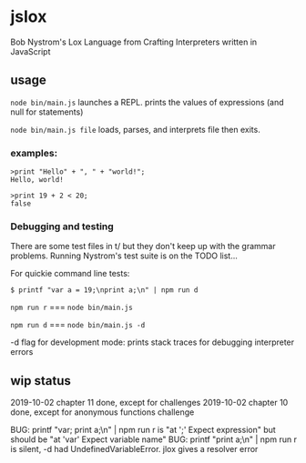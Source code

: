 # jslox
 Bob Nystrom's Lox Language from Crafting Interpreters written in JavaScript

## usage

```node bin/main.js``` launches a REPL. prints the values of expressions (and null for statements)

```node bin/main.js file``` loads, parses, and interprets file then exits.

### examples:

```
>print "Hello" + ", " + "world!";
Hello, world!

>print 19 + 2 < 20;
false
```

### Debugging and testing

There are some test files in t/ but they don't keep up with the grammar problems.
Running Nystrom's test suite is on the TODO list...

For quickie command line tests:

```$ printf "var a = 19;\nprint a;\n" | npm run d```


```npm run r``` === ```node bin/main.js```

```npm run d``` === ```node bin/main.js -d```

-d flag for development mode: prints stack traces for debugging interpreter errors

## wip status

2019-10-02 chapter 11 done, except for challenges
2019-10-02 chapter 10 done, except for anonymous functions challenge

BUG: printf "var; print a;\n" | npm run r is "at ';' Expect expression" but should be "at 'var' Expect variable name"
BUG: printf "print a;\n" | npm run r is silent, -d had UndefinedVariableError. jlox gives a resolver error
